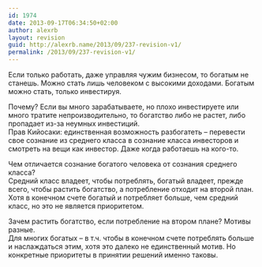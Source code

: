 ```yaml
---
id: 1974
date: 2013-09-17T06:34:50+02:00
author: alexrb
layout: revision
guid: http://alexrb.name/2013/09/237-revision-v1/
permalink: /2013/09/237-revision-v1/
---
```

<!--more стать богатым :)-->Если только работать, даже управляя чужим бизнесом, то богатым не станешь. Можно стать лишь человеком с высокими доходами. Богатым можно стать, только инвестируя.

  
Почему? Если вы много зарабатываете, но плохо инвестируете или много тратите непроизводительно, то богатство либо не растет, либо пропадает из-за неумных инвестиций.  
Прав Кийосаки: единственная возможность разбогатеть &#8211; перевести свое сознание из среднего класса в сознание класса инвесторов и смотреть на вещи как инвестор. Даже когда работаешь на кого-то.

Чем отличается сознание богатого человека от сознания среднего класса?  
Средний класс владеет, чтобы потреблять, богатый владеет, прежде всего, чтобы растить богатство, а потребление отходит на второй план. Хотя в конечном счете богатый и потребляет больше, чем средний класс, но это не является приоритетом.

Зачем растить богатство, если потребление на втором плане? Мотивы разные.  
Для многих богатых &#8211; в т.ч. чтобы в конечном счете потреблять больше и наслаждаться этим, хотя это далеко не единственный мотив. Но конкретные приоритеты в принятии решений именно таковы.
